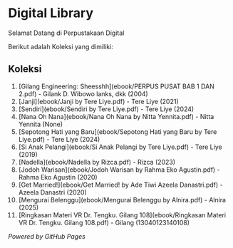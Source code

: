 # Digital Library

Selamat Datang di Perpustakaan Digital

Berikut adalah Koleksi yang dimiliki:

## Koleksi
1. [Gilang Engineering: Sheesshh](ebook/PERPUS PUSAT BAB 1 DAN 2.pdf) - Gilank D. Wibowo lanks, dkk (2004)
2. [Janji](ebook/Janji by Tere Liye.pdf) - Tere Liye (2021)
3. [Sendiri](ebook/Sendiri by Tere Liye.pdf) - Tere Liye (2024)
4. [Nana Oh Nana](ebook/Nana Oh Nana by Nitta Yennita.pdf) - Nitta Yennita (None)
5. [Sepotong Hati yang Baru](ebook/Sepotong Hati yang Baru by Tere Liye.pdf) - Tere Liye (2024)
6. [Si Anak Pelangi](ebook/Si Anak Pelangi by Tere Liye.pdf) - Tere Liye (2019)
7. [Nadella](ebook/Nadella by Rizca.pdf) - Rizca (2023)
8. [Jodoh Warisan](ebook/Jodoh Warisan by Rahma Eko Agustin.pdf) - Rahma Eko Agustin (2020)
9. [Get Married!](ebook/Get Married! by Ade Tiwi Azeela Danastri.pdf) - Azeela Danastri (2020)
10. [Mengurai Belenggu](ebook/Mengurai Belenggu by Alnira.pdf) - Alnira (2025)
11. [Ringkasan Materi VR Dr. Tengku. Gilang 108](ebook/Ringkasan Materi VR Dr. Tengku. Gilang 108.pdf) - Gilang (13040123140108)
    
   *Powered by GitHub Pages*

